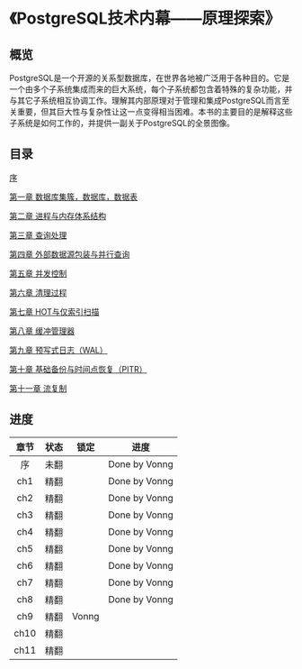 # 《PostgreSQL技术内幕——原理探索》



## 概览

PostgreSQL是一个开源的关系型数据库，在世界各地被广泛用于各种目的。它是一个由多个子系统集成而来的巨大系统，每个子系统都包含着特殊的复杂功能，并与其它子系统相互协调工作。理解其内部原理对于管理和集成PostgreSQL而言至关重要，但其巨大性与复杂性让这一点变得相当困难。本书的主要目的是解释这些子系统是如何工作的，并提供一副关于PostgreSQL的全景图像。

##  目录

[序](preface.md)

[第一章 数据库集簇，数据库，数据表](ch1.md)


[第二章 进程与内存体系结构](ch2.md)

[第三章 查询处理](ch3.md)


[第四章 外部数据源包装与并行查询](ch4.md)


[第五章 并发控制](ch5.md)


[第六章 清理过程](ch6.md)


[第七章 HOT与仅索引扫描](ch7.md)


[第八章 缓冲管理器](ch8.md)

[第九章 预写式日志（WAL）](ch9.md)

[第十章 基础备份与时间点恢复（PITR）](ch10.md)

[第十一章 流复制](ch11.md)





## 进度

| 章节 | 状态 | 锁定  |     进度      |
| :--: | :--: | :---: | :-----------: |
|  序  | 未翻 |       | Done by Vonng |
| ch1  | 精翻 |       | Done by Vonng |
| ch2  | 精翻 |       | Done by Vonng |
| ch3  | 精翻 |       | Done by Vonng |
| ch4  | 精翻 |       | Done by Vonng |
| ch5  | 精翻 |       | Done by Vonng |
| ch6  | 精翻 |       | Done by Vonng |
| ch7  | 精翻 |       | Done by Vonng |
| ch8  | 精翻 |       | Done by Vonng |
| ch9  | 精翻 | Vonng |               |
| ch10 | 精翻 |       |               |
| ch11 | 精翻 |       |               |
